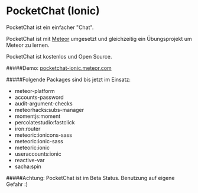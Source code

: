 # PocketChat (Ionic)

PocketChat ist ein einfacher "Chat".

PocketChat ist mit [Meteor](http://meteor.com) umgesetzt und gleichzeitig ein Übungsprojekt um Meteor zu lernen.

PocketChat ist kostenlos und Open Source.

#####Demo:
[pocketchat-ionic.meteor.com](http://pocketchat-ionic.meteor.com/)

#####Folgende Packages sind bis jetzt im Einsatz:

- meteor-platform
- accounts-password
- audit-argument-checks
- meteorhacks:subs-manager
- momentjs:moment
- percolatestudio:fastclick
- iron:router
- meteoric:ionicons-sass
- meteoric:ionic-sass
- meteoric:ionic
- useraccounts:ionic
- reactive-var
- sacha:spin

#####Achtung:
PocketChat ist im Beta Status. Benutzung auf eigene Gefahr :)